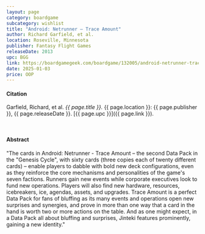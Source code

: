 ```yaml
---
layout: page
category: boardgame
subcategory: wishlist
title: "Android: Netrunner – Trace Amount"
author: Richard Garfield, et al.
location: Roseville, Minnesota
publisher: Fantasy Flight Games
releaseDate: 2013
upc: BGG
link: https://boardgamegeek.com/boardgame/132005/android-netrunner-trace-amount
date: 2025-01-03
price: OOP
---
```


#### Citation

Garfield, Richard, et al. *{{ page.title }}.* {{ page.location }}: {{ page.publisher }}, {{ page.releaseDate }}. [{{ page.upc }}]({{ page.link }}).

<br>


#### Abstract

"The cards in Android: Netrunner - Trace Amount – the second Data Pack in the "Genesis Cycle", with sixty cards (three copies each of twenty different cards) – enable players to dabble with bold new deck configurations, even as they reinforce the core mechanisms and personalities of the game's seven factions. Runners gain new events while corporate executives look to fund new operations. Players will also find new hardware, resources, icebreakers, ice, agendas, assets, and upgrades. Trace Amount is a perfect Data Pack for fans of bluffing as its many events and operations open new surprises and synergies, and prove in more than one way that a card in the hand is worth two or more actions on the table. And as one might expect, in a Data Pack all about bluffing and surprises, Jinteki features prominently, gaining a new identity."
